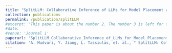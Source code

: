 ```yaml
---
title: "SplitLLM: Collaborative Inference of LLMs for Model Placement and Throughput Optimization"
collection: publications
permalink: /publication/splitLLM
#excerpt: 'This paper is about the number 2. The number 3 is left for future work.'
#date: 
#venue: 'Journal 1'
paperurl: 'SplitLLM_Collaborative_Inference_of_LLMs_for_Model_Placement_and_Throughput_Optimization.pdf'
citation: 'A. Mudvari, Y. Jiang, L. Tassiulas, et. al., " SplitLLM: Collaborative Inference of LLMs for Model Placement and Throughput Optimization", in submission process'
---
```



